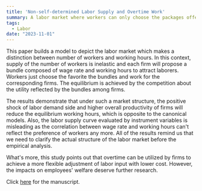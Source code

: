 ```yaml
---
title: 'Non-self-determined Labor Supply and Overtime Work'
summary: A labor market where workers can only choose the packages offered by firms but not supply their labor freely can be more realistic and such market structure would reverse the impacts of labor demand side shock and firms' productivity.
tags:
  - Labor
date: "2023-11-01"
---
```


This paper builds a model to depict the labor market which makes a distinction between number of workers and working hours. In this context, supply of the number of workers is inelastic and each firm will propose a bundle composed of wage rate and working hours to attract laborers. Workers just choose the favorite the bundles and work for the corresponding firms. The equilibrium is achieved by the competition about the utility reflected by the bundles among firms.  

The results demonstrate that under such a market structure, the positive shock of labor demand side and higher overall productivity of firms will reduce the equilibrium working hours, which is opposite to the canonical models. Also, the labor supply curve evaluated by instrument variables is misleading as the correlation between wage rate and working hours can't reflect the preference of workers any more. All of the results remind us that we need to clarify the actual structure of the labor market before the empirical analysis.  

What's more, this study points out that overtime can be utilized by firms to achieve a more flexible adjustment of labor input with lower cost. However, the impacts on employees' welfare deserve further research.  

Click [here](content/project/prj1/Non_self_determined_Labor.pdf) for the manuscript. 
